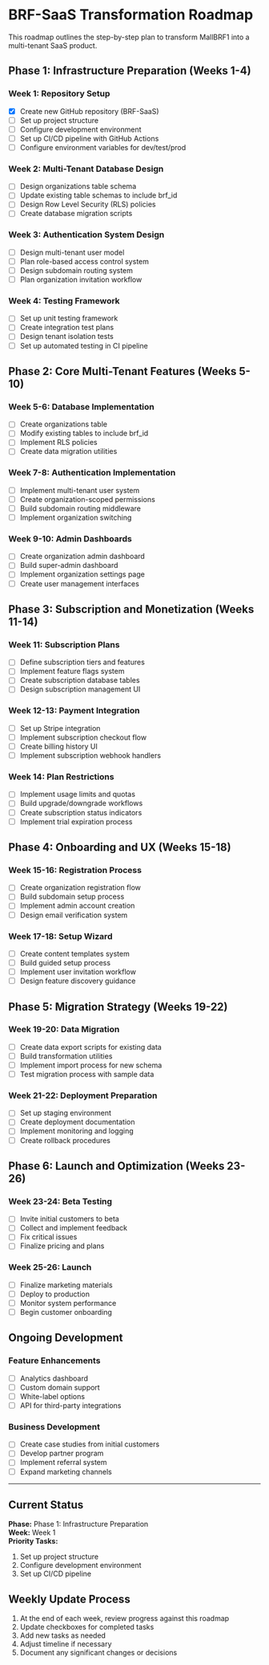 # BRF-SaaS Transformation Roadmap

This roadmap outlines the step-by-step plan to transform MallBRF1 into a multi-tenant SaaS product.

## Phase 1: Infrastructure Preparation (Weeks 1-4)

### Week 1: Repository Setup
- [x] Create new GitHub repository (BRF-SaaS)
- [ ] Set up project structure
- [ ] Configure development environment
- [ ] Set up CI/CD pipeline with GitHub Actions
- [ ] Configure environment variables for dev/test/prod

### Week 2: Multi-Tenant Database Design
- [ ] Design organizations table schema
- [ ] Update existing table schemas to include brf_id
- [ ] Design Row Level Security (RLS) policies
- [ ] Create database migration scripts

### Week 3: Authentication System Design
- [ ] Design multi-tenant user model
- [ ] Plan role-based access control system
- [ ] Design subdomain routing system
- [ ] Plan organization invitation workflow

### Week 4: Testing Framework
- [ ] Set up unit testing framework
- [ ] Create integration test plans
- [ ] Design tenant isolation tests
- [ ] Set up automated testing in CI pipeline

## Phase 2: Core Multi-Tenant Features (Weeks 5-10)

### Week 5-6: Database Implementation
- [ ] Create organizations table
- [ ] Modify existing tables to include brf_id
- [ ] Implement RLS policies
- [ ] Create data migration utilities

### Week 7-8: Authentication Implementation
- [ ] Implement multi-tenant user system
- [ ] Create organization-scoped permissions
- [ ] Build subdomain routing middleware
- [ ] Implement organization switching

### Week 9-10: Admin Dashboards
- [ ] Create organization admin dashboard
- [ ] Build super-admin dashboard
- [ ] Implement organization settings page
- [ ] Create user management interfaces

## Phase 3: Subscription and Monetization (Weeks 11-14)

### Week 11: Subscription Plans
- [ ] Define subscription tiers and features
- [ ] Implement feature flags system
- [ ] Create subscription database tables
- [ ] Design subscription management UI

### Week 12-13: Payment Integration
- [ ] Set up Stripe integration
- [ ] Implement subscription checkout flow
- [ ] Create billing history UI
- [ ] Implement subscription webhook handlers

### Week 14: Plan Restrictions
- [ ] Implement usage limits and quotas
- [ ] Build upgrade/downgrade workflows
- [ ] Create subscription status indicators
- [ ] Implement trial expiration process

## Phase 4: Onboarding and UX (Weeks 15-18)

### Week 15-16: Registration Process
- [ ] Create organization registration flow
- [ ] Build subdomain setup process
- [ ] Implement admin account creation
- [ ] Design email verification system

### Week 17-18: Setup Wizard
- [ ] Create content templates system
- [ ] Build guided setup process
- [ ] Implement user invitation workflow
- [ ] Design feature discovery guidance

## Phase 5: Migration Strategy (Weeks 19-22)

### Week 19-20: Data Migration
- [ ] Create data export scripts for existing data
- [ ] Build transformation utilities
- [ ] Implement import process for new schema
- [ ] Test migration process with sample data

### Week 21-22: Deployment Preparation
- [ ] Set up staging environment
- [ ] Create deployment documentation
- [ ] Implement monitoring and logging
- [ ] Create rollback procedures

## Phase 6: Launch and Optimization (Weeks 23-26)

### Week 23-24: Beta Testing
- [ ] Invite initial customers to beta
- [ ] Collect and implement feedback
- [ ] Fix critical issues
- [ ] Finalize pricing and plans

### Week 25-26: Launch
- [ ] Finalize marketing materials
- [ ] Deploy to production
- [ ] Monitor system performance
- [ ] Begin customer onboarding

## Ongoing Development

### Feature Enhancements
- [ ] Analytics dashboard
- [ ] Custom domain support
- [ ] White-label options
- [ ] API for third-party integrations

### Business Development
- [ ] Create case studies from initial customers
- [ ] Develop partner program
- [ ] Implement referral system
- [ ] Expand marketing channels

---

## Current Status

**Phase:** Phase 1: Infrastructure Preparation  
**Week:** Week 1  
**Priority Tasks:**
1. Set up project structure
2. Configure development environment
3. Set up CI/CD pipeline

## Weekly Update Process

1. At the end of each week, review progress against this roadmap
2. Update checkboxes for completed tasks
3. Add new tasks as needed
4. Adjust timeline if necessary
5. Document any significant changes or decisions 